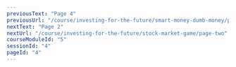 ```yaml
---
previousText: "Page 4"
previousUrl: "/course/investing-for-the-future/smart-money-dumb-money/page-four"
nextText: "Page 2"
nextUrl: "/course/investing-for-the-future/stock-market-game/page-two"
courseModuleId: "5"
sessionId: "4"
pageId: "4"
---
```



